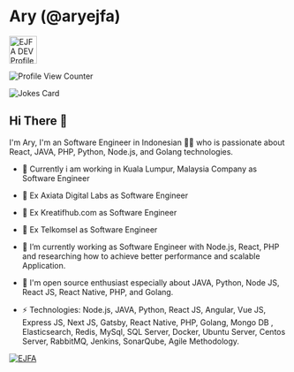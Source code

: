 # Ary (@aryejfa)

  <a href="https://aryejfa.github.io">
  <img src="https://d2fltix0v2e0sb.cloudfront.net/dev-badge.svg" alt="EJFA DEV Profile" height="50" width="50">

</a>

![Profile View Counter](https://komarev.com/ghpvc/?username=aryejfa)

![Jokes Card](https://readme-jokes.vercel.app/api)

## Hi There 👋

I'm Ary, I'm an Software Engineer in Indonesian 👨‍💻 who is passionate about React, JAVA, PHP, Python, Node.js, and Golang technologies.
- 🔭 Currently i am working in Kuala Lumpur, Malaysia Company as Software Engineer
- 🔭 Ex Axiata Digital Labs as Software Engineer
- 🔭 Ex Kreatifhub.com as Software Engineer
- 🔭 Ex Telkomsel as Software Engineer
- 🔭 I’m currently working as Software Engineer with Node.js, React, PHP and researching how to achieve better performance and scalable Application.
- 🔭 I'm open source enthusiast especially about JAVA, Python, Node JS, React JS, React Native, PHP, and Golang.

- ⚡ Technologies: Node.js, JAVA, Python, React JS, Angular, Vue JS, Express JS, Next JS, Gatsby, React Native, PHP, Golang, Mongo DB , Elasticsearch, Redis, MySql, SQL Server, Docker, Ubuntu Server, Centos Server, RabbitMQ, Jenkins, SonarQube, Agile Methodology.

<p align="left">
  <a href="https://github.com/aryejfa">
    <img align="center" alt="EJFA" src="https://github-readme-stats.vercel.app/api?username=aryejfa&theme=dark&show_icons=true&hide_border=false" />
  </a>
  
</p>


